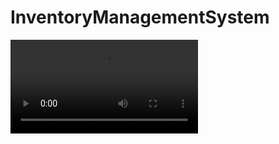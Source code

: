  <h1>InventoryManagementSystem</h1>
  <video src="C:\Users\elcanabdullayev17\Downloads\inventorymanagemenetvideo.mp4"></video>
